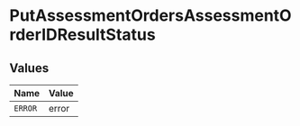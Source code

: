 # PutAssessmentOrdersAssessmentOrderIDResultStatus


## Values

| Name    | Value   |
| ------- | ------- |
| `ERROR` | error   |